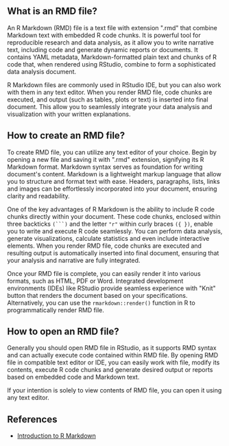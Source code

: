 ## What is an RMD file?

An R Markdown (RMD) file is a text file with extension ".rmd" that combine Markdown text with embedded R code chunks. It is powerful tool for reproducible research and data analysis, as it allow you to write narrative text, including code and generate dynamic reports or documents. It contains YAML metadata, Markdown-formatted plain text and chunks of R code that, when rendered using RStudio, combine to form a sophisticated data analysis document.

R Markdown files are commonly used in RStudio IDE, but you can also work with them in any text editor. When you render RMD file, code chunks are executed, and output (such as tables, plots or text) is inserted into final document. This allow you to seamlessly integrate your data analysis and visualization with your written explanations.

## How to create an RMD file?

To create RMD file, you can utilize any text editor of your choice. Begin by opening a new file and saving it with ".rmd" extension, signifying its R Markdown format. Markdown syntax serves as foundation for writing document's content. Markdown is a lightweight markup language that allow you to structure and format text with ease. Headers, paragraphs, lists, links and images can be effortlessly incorporated into your document, ensuring clarity and readability.

One of the key advantages of R Markdown is the ability to include R code chunks directly within your document. These code chunks, enclosed within three backticks `(```)` and the letter `"r"` within curly braces `({ })`, enable you to write and execute R code seamlessly. You can perform data analysis, generate visualizations, calculate statistics and even include interactive elements. When you render RMD file, code chunks are executed and resulting output is automatically inserted into final document, ensuring that your analysis and narrative are fully integrated.

Once your RMD file is complete, you can easily render it into various formats, such as HTML, PDF or Word. Integrated development environments (IDEs) like RStudio provide seamless experience with "Knit" button that renders the document based on your specifications. Alternatively, you can use the `rmarkdown::render()` function in R to programmatically render RMD file.

## How to open an RMD file?

Generally you should open RMD file in RStudio, as it supports RMD syntax and can actually execute code contained within RMD file. By opening RMD file in compatible text editor or IDE, you can easily work with file, modify its contents, execute R code chunks and generate desired output or reports based on embedded code and Markdown text.

If your intention is solely to view contents of RMD file, you can open it using any text editor.

## References
* [Introduction to R Markdown](https://rmarkdown.rstudio.com/articles_intro.html)
